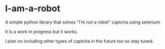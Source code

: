 # I-am-a-robot
A simple python library that solves "I'm not a robot" captcha using selenium

It is a work in progress but it works.

I plan on including other types of captcha in the future too so stay tuned.
